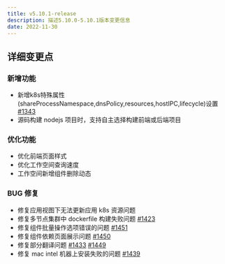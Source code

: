 ```yaml
---
title: v5.10.1-release
description: 描述5.10.0-5.10.1版本变更信息
date: 2022-11-30
---
```


## 详细变更点

### 新增功能

- 新增k8s特殊属性(shareProcessNamespace,dnsPolicy,resources,hostIPC,lifecycle)设置  [#1343](https://github.com/goodrain/rainbond/issues/1343)
- 源码构建 nodejs 项目时，支持自主选择构建前端或后端项目

### 优化功能

- 优化前端页面样式
- 优化工作空间查询速度
- 工作空间新增组件删除动态

### BUG 修复

- 修复应用视图下无法更新应用 k8s 资源问题
- 修复多节点集群中 dockerfile 构建失败问题 [#1423](https://github.com/goodrain/rainbond/issues/1423)
- 修复组件批量操作选项错误的问题 [#1451](https://github.com/goodrain/rainbond/issues/1451)
- 修复组件依赖页面展示问题 [#1450](https://github.com/goodrain/rainbond/issues/1450)
- 修复部分翻译问题 [#1433](https://github.com/goodrain/rainbond/issues/1433) [#1449](https://github.com/goodrain/rainbond/issues/1449)
- 修复 mac intel 机器上安装失败的问题 [#1439](https://github.com/goodrain/rainbond/issues/1439)
